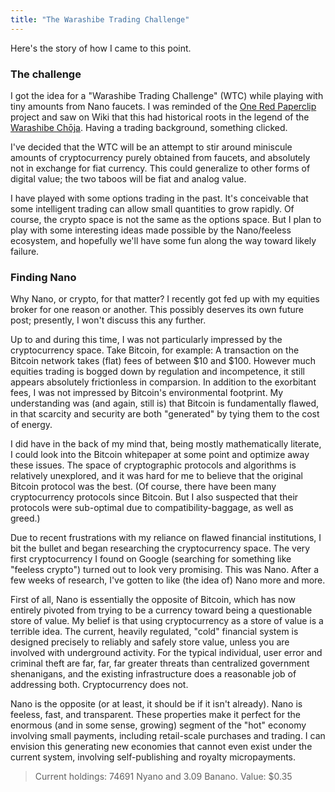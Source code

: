 ```yaml
---
title: "The Warashibe Trading Challenge"
---
```


Here's the story of how I came to this point.

### The challenge

I got the idea for a "Warashibe Trading Challenge" (WTC) while playing with tiny amounts from Nano faucets. I was reminded of the [One Red Paperclip](https://en.wikipedia.org/wiki/One_red_paperclip) project and saw on Wiki that this had historical roots in the legend of the [Warashibe Chōja](https://en.wikipedia.org/wiki/Straw_Millionaire). Having a trading background, something clicked.

I've decided that the WTC will be an attempt to stir around miniscule amounts of cryptocurrency purely obtained from faucets, and absolutely not in exchange for fiat currency. This could generalize to other forms of digital value; the two taboos will be fiat and analog value. 

I have played with some options trading in the past. It's conceivable that some intelligent trading can allow small quantities to grow rapidly. Of course, the crypto space is not the same as the options space. But I plan to play with some interesting ideas made possible by the Nano/feeless ecosystem, and hopefully we'll have some fun along the way toward likely failure.



### Finding Nano 

Why Nano, or crypto, for that matter? I recently got fed up with my equities broker for one reason or another. This possibly deserves its own future post; presently, I won't discuss this any further.

Up to and during this time, I was not particularly impressed by the cryptocurrency space. Take Bitcoin, for example: A transaction on the Bitcoin network takes (flat) fees of between $10 and $100. However much equities trading is bogged down by regulation and incompetence, it still appears absolutely frictionless in comparsion. In addition to the exorbitant fees, I was not impressed by Bitcoin's environmental footprint. My understanding was (and again, still is) that Bitcoin is fundamentally flawed, in that scarcity and security are both "generated" by tying them to the cost of energy.

I did have in the back of my mind that, being mostly mathematically literate, I could look into the Bitcoin whitepaper at some point and optimize away these issues. The space of cryptographic protocols and algorithms is relatively unexplored, and it was hard for me to believe that the original Bitcoin protocol was the best. (Of course, there have been many cryptocurrency protocols since Bitcoin. But I also suspected that their protocols were sub-optimal due to compatibility-baggage, as well as greed.)

Due to recent frustrations with my reliance on flawed financial institutions, I bit the bullet and began researching the cryptocurrency space. The very first cryptocurrency I found on Google (searching for something like "feeless crypto") turned out to look very promising. This was Nano. After a few weeks of research, I've gotten to like (the idea of) Nano more and more. 

First of all, Nano is essentially the opposite of Bitcoin, which has now entirely pivoted from trying to be a currency toward being a questionable store of value. My belief is that using cryptocurrency as a store of value is a terrible idea. The current, heavily regulated, "cold" financial system is designed precisely to reliably and safely store value, unless you are involved with underground activity. For the typical individual, user error and criminal theft are far, far, far greater threats than centralized government shenanigans, and the existing infrastructure does a reasonable job of addressing both. Cryptocurrency does not.

Nano is the opposite (or at least, it should be if it isn't already). Nano is feeless, fast, and transparent. These properties make it perfect for the enormous (and in some sense, growing) segment of the "hot" economy involving small payments, including retail-scale purchases and trading. I can envision this generating new economies that cannot even exist under the current system, involving self-publishing and royalty micropayments.


> Current holdings: 74691 Nyano and 3.09 Banano. Value: $0.35
